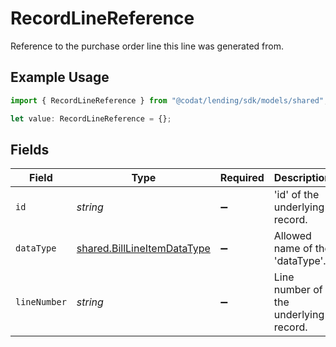 # RecordLineReference

Reference to the purchase order line this line was generated from.

## Example Usage

```typescript
import { RecordLineReference } from "@codat/lending/sdk/models/shared";

let value: RecordLineReference = {};
```

## Fields

| Field                                                                             | Type                                                                              | Required                                                                          | Description                                                                       |
| --------------------------------------------------------------------------------- | --------------------------------------------------------------------------------- | --------------------------------------------------------------------------------- | --------------------------------------------------------------------------------- |
| `id`                                                                              | *string*                                                                          | :heavy_minus_sign:                                                                | 'id' of the underlying record.                                                    |
| `dataType`                                                                        | [shared.BillLineItemDataType](../../../sdk/models/shared/billlineitemdatatype.md) | :heavy_minus_sign:                                                                | Allowed name of the 'dataType'.                                                   |
| `lineNumber`                                                                      | *string*                                                                          | :heavy_minus_sign:                                                                | Line number of the underlying record.                                             |
